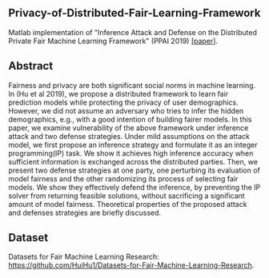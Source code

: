 ## Privacy-of-Distributed-Fair-Learning-Framework
Matlab implementation of "Inference Attack and Defense on the Distributed Private Fair Machine Learning Framework" (PPAI 2019) [[paper]](https://www2.isye.gatech.edu/~fferdinando3/cfp/PPAI20/papers/paper_26.pdf).

## Abstract
Fairness and privacy are both significant social norms in machine learning. In (Hu et al 2019), we propose a distributed framework to learn fair prediction models while protecting
the privacy of user demographics. However, we did not assume an adversary who tries to infer the hidden demographics, e.g., with a good intention of building fairer models.
In this paper, we examine vulnerability of the above framework under inference attack and two defense strategies. Under mild assumptions on the attack model, we first propose an
inference strategy and formulate it as an integer programming(IP) task. We show it achieves high inference accuracy when sufficient information is exchanged across the distributed parties. Then, we present two defense strategies at one party, one perturbing its evaluation of model fairness and the other randomizing its process of selecting fair models. We show they effectively defend the inference, by preventing the IP solver from returning feasible solutions, without sacrificing a significant amount of model fairness. Theoretical properties of the proposed attack and defenses strategies are briefly discussed.

## Dataset

Datasets for Fair Machine Learning Research: https://github.com/HuiHu1/Datasets-for-Fair-Machine-Learning-Research.

